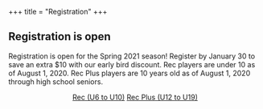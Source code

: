 +++
title = "Registration"
+++

## Registration is open

Registration is open for the Spring 2021 season!
Register by January 30 to save an extra $10 with our early bird
discount.
Rec players are under 10 as of August 1, 2020.
Rec Plus players are 10 years old as of August 1, 2020 through high school seniors.

<center>
  <a href="https://www.gotsport.com/asp/application/reg/?ProgramID=92540&Type=PLAYER" class="btn btn-template-primary btn-lg">Rec (U6 to U10)</a>
  <a href="https://www.gotsport.com/asp/application/reg/?ProgramID=92541&Type=PLAYER" class="btn btn-template-primary btn-lg">Rec Plus (U12 to U19)</a>
</center>


<p><!-- space below buttons --></p>
